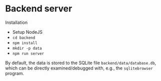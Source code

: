 # Backend server

Installation

 * Setup NodeJS
 * `cd backend`
 * `npm install`
 * `mkdir -p data`
 * `npm run server`

By default, the data is stored to the SQLite file `backend/data/database.db`,
which can be directly examined/debugged with, e.g., the `sqlitebrowser` program.
